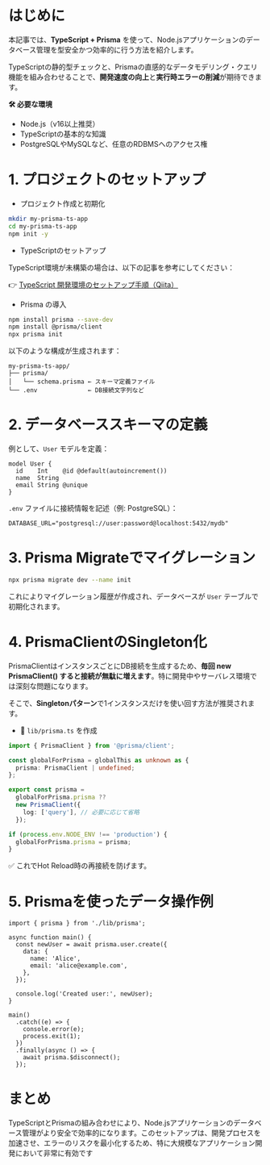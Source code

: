 # はじめに

本記事では、**TypeScript + Prisma** を使って、Node.jsアプリケーションのデータベース管理を型安全かつ効率的に行う方法を紹介します。

TypeScriptの静的型チェックと、Prismaの直感的なデータモデリング・クエリ機能を組み合わせることで、**開発速度の向上**と**実行時エラーの削減**が期待できます。

**🛠️ 必要な環境**

* Node.js（v16以上推奨）
* TypeScriptの基本的な知識
* PostgreSQLやMySQLなど、任意のRDBMSへのアクセス権

# 1. プロジェクトのセットアップ

- プロジェクト作成と初期化

```bash
mkdir my-prisma-ts-app
cd my-prisma-ts-app
npm init -y
```

- TypeScriptのセットアップ

TypeScript環境が未構築の場合は、以下の記事を参考にしてください：

👉 [TypeScript 開発環境のセットアップ手順（Qiita）](https://qiita.com/oharu121/items/3aadafdd5daa8dc53c64)

- Prisma の導入

```bash
npm install prisma --save-dev
npm install @prisma/client
npx prisma init
```

以下のような構成が生成されます：

```
my-prisma-ts-app/
├── prisma/
│   └── schema.prisma ← スキーマ定義ファイル
└── .env              ← DB接続文字列など
```

# 2. データベーススキーマの定義

例として、`User` モデルを定義：

```prisma
model User {
  id    Int    @id @default(autoincrement())
  name  String
  email String @unique
}
```

`.env` ファイルに接続情報を記述（例: PostgreSQL）：

```env
DATABASE_URL="postgresql://user:password@localhost:5432/mydb"
```

# 3. Prisma Migrateでマイグレーション

```bash
npx prisma migrate dev --name init
```

これによりマイグレーション履歴が作成され、データベースが `User` テーブルで初期化されます。

# 4. PrismaClientのSingleton化

PrismaClientはインスタンスごとにDB接続を生成するため、**毎回 new PrismaClient() すると接続が無駄に増えます**。特に開発中やサーバレス環境では深刻な問題になります。

そこで、**Singletonパターン**で1インスタンスだけを使い回す方法が推奨されます。

- 📁 `lib/prisma.ts` を作成

```ts:lib/prisma.ts
import { PrismaClient } from '@prisma/client';

const globalForPrisma = globalThis as unknown as {
  prisma: PrismaClient | undefined;
};

export const prisma =
  globalForPrisma.prisma ??
  new PrismaClient({
    log: ['query'], // 必要に応じて省略
  });

if (process.env.NODE_ENV !== 'production') {
  globalForPrisma.prisma = prisma;
}
```

✅ これでHot Reload時の再接続を防げます。

# 5. Prismaを使ったデータ操作例

```ts:index.t
import { prisma } from './lib/prisma';

async function main() {
  const newUser = await prisma.user.create({
    data: {
      name: 'Alice',
      email: 'alice@example.com',
    },
  });

  console.log('Created user:', newUser);
}

main()
  .catch((e) => {
    console.error(e);
    process.exit(1);
  })
  .finally(async () => {
    await prisma.$disconnect();
  });
```

# まとめ
TypeScriptとPrismaの組み合わせにより、Node.jsアプリケーションのデータベース管理がより安全で効率的になります。このセットアップは、開発プロセスを加速させ、エラーのリスクを最小化するため、特に大規模なアプリケーション開発において非常に有効です
